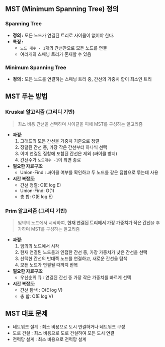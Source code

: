 ## MST (Minimum Spanning Tree) 정의
### Spanning Tree 
- **정의 :** 모든 노드가 연결된 트리로 사이클이 없어야 한다. 
- **특징 :** 
  - `노드 개수 - 1`개의 간선만으로 모든 노드를 연결
  - 여러개의 스패닝 트리가 존재할 수 있음

### Minimum Spanning Tree
- **정의 :** 모든 노드를 연결하는 스패닝 트리 중, 간선의 가중치 합이 최소인 트리


## MST 푸는 방법
### Kruskal 알고리즘 (그리디 기반)
> 최소 비용 간선을 선택하며 사이클을 피해 MST를 구성하는 알고리즘
- **과정**:
    1. 그래프의 모든 간선을 가중치 기준으로 정렬
    2. 정렬된 간선 중, 가장 작은 간선부터 하나씩 선택
    3. 이미 연결된 집합에 포함된 간선은 제외 (싸이클 방지)
    4. 간선수가 `노드개수 -1`이 되면 종료
- **필요한 자료구조**:
  - Union-Find : 싸이클 여부를 확인하고 두 노드를 같은 집합으로 묶는데 사용
- **시간 복잡도**:
  - 간선 정렬: O(E log E)
  - Union-Find: O(1)
  - 총 합: O(E log E)
### Prim 알고리즘 (그리디 기반)
> 임의의 노드에서 시작하여, **현재 연결된 트리에서 가장 가중치가 작은 간선**을 추가하며 MST를 구성하는 알고리즘
- **과정**:
    1. 임의의 노드에서 시작
    2. 현재 연결된 노드들과 인접한 간선 중, 가장 가중치가 낮은 간선을 선택
    3. 선택한 간선의 반대쪽 노드를 연결하고, 새로운 간선을 탐색
    4. 모든 노드가 연결될 때까지 반복
- **필요한 자료구조**:
  - 우선순위 큐 : 연결된 간선 중 가장 작은 가중치를 빠르게 선택
- **시간 복잡도**:
  - 간선 탐색 : O(E log V)
  - 총 합: O(E log V)

## MST 대표 문제 
- 네트워크 설계 : 최소 비용으로 도시 연결하거나 네트워크 구성
- 도로 건설 : 최소 비용으로 도로 건설하여 모든 도시 연결
- 전력망 설계 : 최소 비용으로 전력망 설계

